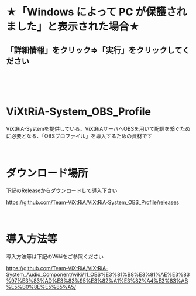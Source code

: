 # ★「Windows によって PC が保護されました」と表示された場合★
## 「詳細情報」をクリック⇒「実行」をクリックしてください
<br>
<br>
<br>

# ViXtRiA-System_OBS_Profile
ViXtRiA-Systemを提供している、ViXtRiAサーバへOBSを用いて配信を繋ぐために必要となる、「OBSプロファイル」を導入するための資材です

<br>

# ダウンロード場所
下記のReleaseからダウンロードして導入下さい

https://github.com/Team-ViXtRiA/ViXtRiA-System_OBS_Profile/releases

<br>

# 導入方法等
導入方法等は下記のWikiをご参照ください

https://github.com/Team-ViXtRiA/ViXtRiA-System_Audio_Component/wiki/11_OBS%E3%81%B8%E3%81%AE%E3%83%97%E3%83%AD%E3%83%95%E3%82%A1%E3%82%A4%E3%83%AB%E5%B0%8E%E5%85%A5/

